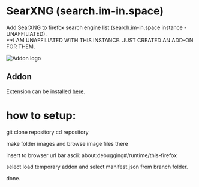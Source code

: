 # SearXNG (search.im-in.space)

Add SearXNG to firefox search engine list (search.im-in.space instance - UNAFFILIATED). 
<br>
**I AM UNAFFILIATED WITH THIS INSTANCE. JUST CREATED AN ADD-ON FOR THEM.

![Addon logo](images/searxng.svg)

## Addon

Extension can be installed [here](https://addons.mozilla.org/en-US/firefox/addon/searxng-search-im-in-space/).

# how to setup:
git clone repository
cd repository

make folder images and browse image files there

insert to browser url bar ascii: about:debugging#/runtime/this-firefox

select load temporary addon and select manifest.json from branch folder.

done.
